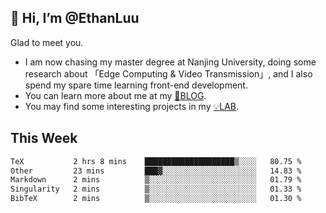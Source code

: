 ## 👋 Hi, I’m @EthanLuu

Glad to meet you.

- I am now chasing my master degree at Nanjing University, doing some research about 「Edge Computing & Video Transmission」, and I also spend my spare time learning front-end development.
- You can learn more about me at my [📝BLOG](https://blog.ethanloo.cn).
- You may find some interesting projects in my [💡LAB](https://lab.ethanloo.cn).

## This Week
<!--START_SECTION:waka-->

```txt
TeX           2 hrs 8 mins    ████████████████████▒░░░░   80.75 %
Other         23 mins         ███▓░░░░░░░░░░░░░░░░░░░░░   14.83 %
Markdown      2 mins          ▒░░░░░░░░░░░░░░░░░░░░░░░░   01.79 %
Singularity   2 mins          ▒░░░░░░░░░░░░░░░░░░░░░░░░   01.33 %
BibTeX        2 mins          ▒░░░░░░░░░░░░░░░░░░░░░░░░   01.30 %
```

<!--END_SECTION:waka-->
